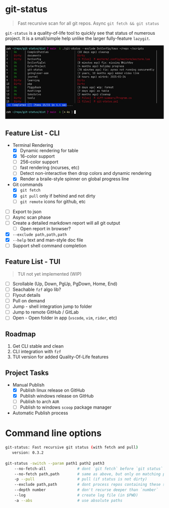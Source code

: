 # git-status

> Fast recursive scan for all git repos. Async `git fetch && git status`

`git-status` is a quality-of-life tool to quickly see that status of numerous
project. It is a small/simple help unlike the larger fully-feature `lazygit`.

![Screenshot](./doc/screenshot-0.3.0.jpeg)

## Feature List - CLI

- Terminal Rendering
    - [x] Dynamic rendering for table
    - [x] 16-color support
    - [ ] 256-color support
    - [ ] fast rendering (ncurses, etc)
    - [ ] Detect non-interactive then drop colors and dynamic rendering
    - [x] Render a braile-style spinner on global progress line
- Git commands
    - [x] `git fetch`
    - [x] `git pull` only if behind and not dirty
    - [ ] `git remote` icons for github, etc
- [ ] Export to json
- [ ] Async scan phase
- [ ] Create a detailed markdown report will all git output
    - [ ] Open report in browser?
- [x] `--exclude path,path,path`
- [x] `--help` text and man-style doc file
- [ ] Support shell command completion

## Feature List - TUI

> TUI not yet implemented (WIP)

- [ ] Scrollable (Up, Down, PgUp, PgDown, Home, End)
- [ ] Seachable `fzf` algo lib?
- [ ] Flyout details
- [ ] Pull on demand
- [ ] Jump - shell integration jump to folder
- [ ] Jump to remote GitHub / GitLab
- [ ] Open - Open folder in app (`vscode`, `vim`, `rider`, etc)

## Roadmap

1. Get CLI stable and clean
2. CLI integration with `fzf`
3. TUI version for added Quality-Of-Life features

## Project Tasks
- Manual Publish
    - [x] Publish linux release on GitHub
    - [x] Publish windows release on GitHub
    - [ ] Publish to arch `AUR`
    - [ ] Publish to windows `scoop` package manager
- Automatic Publish process

# Command line options

```bash
git-status: Fast recursive git status (with fetch and pull)
   version: 0.3.2

git-status -switch --param path1 path2 path3
    --no-fetch-all              # dont `git fetch` before `git status`
    --no-fetch path,path        # same as above, but only on matching path
    -p --pull                   # pull (if status is not dirty)
    --exclude path,path         # dont process repos containing these strings
    --depth number              # don't recurse deeper than `number`
    --log                       # create log file (in $PWD)
    -a --abs                    # use absolute paths
```
